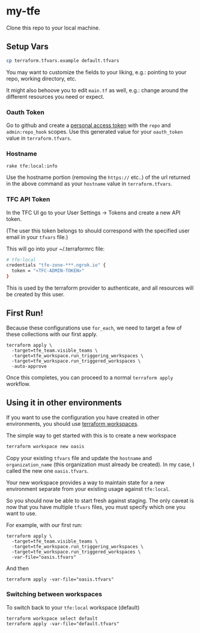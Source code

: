 # my-tfe

Clone this repo to your local machine.

## Setup Vars
```sh
cp terraform.tfvars.example default.tfvars
```

You may want to customize the fields to your liking, e.g.:
pointing to your repo, working directory, etc.

It might also behoove you to edit `main.tf` as well, e.g.:
change around the different resources you need or expect.

### Oauth Token
Go to github and create a [personal access token](https://github.com/settings/tokens/new)
with the `repo` and `admin:repo_hook` scopes. Use this generated value for your
`oauth_token` value in `terraform.tfvars`.

### Hostname
```
rake tfe:local:info
```
Use the hostname portion (removing the `https://` etc..) of the url returned in the above command as your
`hostname` value in `terraform.tfvars`.

### TFC API Token

In the TFC UI go to your User Settings -> Tokens and create a new API token.

(The user this token belongs to should correspond with the specified user email in your `tfvars` file.)

This will go into your ~/.terraformrc file:

```sh
# tfe:local
credentials "tfe-zone-***.ngrok.io" {
  token = "<TFC-ADMIN-TOKEN>"
}
```

This is used by the terraform provider to authenticate, and all resources will be created by this user.

## First Run!

Because these configurations use `for_each`, we need to target a few of these collections with our first apply.

```
terraform apply \
  -target=tfe_team.visible_teams \
  -target=tfe_workspace.run_triggering_workspaces \
  -target=tfe_workspace.run_triggered_workspaces \
  -auto-approve
```

Once this completes, you can proceed to a normal `terraform apply` workflow.

## Using it in other environments

If you want to use the configuration you have created in other environments, you should use [terraform workspaces](https://www.terraform.io/docs/language/state/workspaces.html).

The simple way to get started with this is to create a new workspace

```sh
terraform workspace new oasis
```

Copy your existing `tfvars` file and update the `hostname` and `organization_name` (this organization must already be created).  In my case, I called the new one `oasis.tfvars`.

Your new workspace provides a way to maintain state for a new environment separate from your existing usage against `tfe:local`.

So you should now be able to start fresh against staging.  The only caveat is now that you have multiple `tfvars` files, you must specify which one you want to use.

For example, with our first run:

```
terraform apply \
  -target=tfe_team.visible_teams \
  -target=tfe_workspace.run_triggering_workspaces \
  -target=tfe_workspace.run_triggered_workspaces \
  -var-file="oasis.tfvars"
```

And then

```
terraform apply -var-file="oasis.tfvars"
```

### Switching between workspaces

To switch back to your `tfe:local` workspace (default)

```
terraform workspace select default
terraform apply -var-file="default.tfvars"
```
